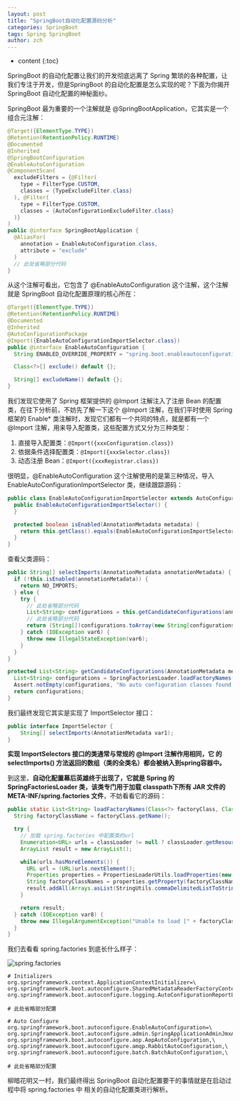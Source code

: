 ```yaml
---
layout: post
title: "SpringBoot自动化配置源码分析"
categories: SpringBoot
tags: Spring SpringBoot
author: zch
---
```

* content
{:toc}


SpringBoot 的自动化配置让我们的开发彻底远离了 Spring 繁琐的各种配置，让我们专注于开发，但是SpringBoot 的自动化配置是怎么实现的呢？下面为你揭开 SpringBoot 自动化配置的神秘面纱。











SpringBoot 最为重要的一个注解就是 @SpringBootApplication，它其实是一个组合元注解：

```java
@Target({ElementType.TYPE})
@Retention(RetentionPolicy.RUNTIME)
@Documented
@Inherited
@SpringBootConfiguration
@EnableAutoConfiguration
@ComponentScan(
  excludeFilters = {@Filter(
    type = FilterType.CUSTOM,
    classes = {TypeExcludeFilter.class}
  ), @Filter(
    type = FilterType.CUSTOM,
    classes = {AutoConfigurationExcludeFilter.class}
  )}
)
public @interface SpringBootApplication {
  @AliasFor(
    annotation = EnableAutoConfiguration.class,
    attribute = "exclude"
  )
  // 此处省略部分代码
}
```

从这个注解可看出，它包含了 @EnableAutoConfiguration 这个注解，这个注解就是 SpringBoot 自动化配置原理的核心所在：

```java
@Target({ElementType.TYPE})
@Retention(RetentionPolicy.RUNTIME)
@Documented
@Inherited
@AutoConfigurationPackage
@Import({EnableAutoConfigurationImportSelector.class})
public @interface EnableAutoConfiguration {
  String ENABLED_OVERRIDE_PROPERTY = "spring.boot.enableautoconfiguration";

  Class<?>[] exclude() default {};

  String[] excludeName() default {};
}
```

我们发现它使用了 Spring 框架提供的 @Import 注解注入了注册 Bean 的配置类，在往下分析前，不妨先了解一下这个 @Import 注解，在我们平时使用 Spring 框架的 Enable* 类注解时，发现它们都有一个共同的特点，就是都有一个 @Import 注解，用来导入配置类，这些配置方式又分为三种类型：

1. 直接导入配置类：`@Import({xxxConfiguration.class})`
2. 依据条件选择配置类：`@Import({xxxSelector.class})`
3. 动态注册 Bean：`@Import({xxxRegistrar.class})`

很明显，@EnableAutoConfiguration 这个注解使用的是第三种情况，导入 EnableAutoConfigurationImportSelector 类，继续跟踪源码：

```java
public class EnableAutoConfigurationImportSelector extends AutoConfigurationImportSelector {
  public EnableAutoConfigurationImportSelector() {
  }

  protected boolean isEnabled(AnnotationMetadata metadata) {
    return this.getClass().equals(EnableAutoConfigurationImportSelector.class) ? ((Boolean)this.getEnvironment().getProperty("spring.boot.enableautoconfiguration", Boolean.class, true)).booleanValue() : true;
  }
}
```

查看父类源码：

```java
public String[] selectImports(AnnotationMetadata annotationMetadata) {
  if (!this.isEnabled(annotationMetadata)) {
    return NO_IMPORTS;
  } else {
    try {
      // 此处省略部分代码
      List<String> configurations = this.getCandidateConfigurations(annotationMetadata, attributes);
      // 此处省略部分代码
      return (String[])configurations.toArray(new String[configurations.size()]);
    } catch (IOException var6) {
      throw new IllegalStateException(var6);
    }
  }
}
```

```java
protected List<String> getCandidateConfigurations(AnnotationMetadata metadata, AnnotationAttributes attributes) {
  List<String> configurations = SpringFactoriesLoader.loadFactoryNames(this.getSpringFactoriesLoaderFactoryClass(), this.getBeanClassLoader());
  Assert.notEmpty(configurations, "No auto configuration classes found in META-INF/spring.factories. If you are using a custom packaging, make sure that file is correct.");
  return configurations;
}
```

我们最终发现它其实是实现了 ImportSelector 接口：

```java
public interface ImportSelector {
	String[] selectImports(AnnotationMetadata var1);
}
```

**实现 ImportSelectors 接口的类通常与常规的 @Import 注解作用相同，它 的 selectImports() 方法返回的数组（类的全类名）都会被纳入到spring容器中。**

到这里，**自动化配置幕后英雄终于出现了，它就是 Spring 的 SpringFactoriesLoader 类，该类专门用于加载 classpath下所有 JAR 文件的 META-INF/spring.factories 文件**，不妨看看它的源码：

```java
public static List<String> loadFactoryNames(Class<?> factoryClass, ClassLoader classLoader) {
  String factoryClassName = factoryClass.getName();

  try {
    // 加载 spring.factories 中配置类的url
    Enumeration<URL> urls = classLoader != null ? classLoader.getResources("META-INF/spring.factories") : ClassLoader.getSystemResources("META-INF/spring.factories");
    ArrayList result = new ArrayList();

    while(urls.hasMoreElements()) {
      URL url = (URL)urls.nextElement();
      Properties properties = PropertiesLoaderUtils.loadProperties(new UrlResource(url));
      String factoryClassNames = properties.getProperty(factoryClassName);
      result.addAll(Arrays.asList(StringUtils.commaDelimitedListToStringArray(factoryClassNames)));
    }

    return result;
  } catch (IOException var8) {
    throw new IllegalArgumentException("Unable to load [" + factoryClass.getName() + "] factories from location [" + "META-INF/spring.factories" + "]", var8);
  }
}
```

我们去看看 spring.factories 到底长什么样子：

![spring.factories](https://raw.githubusercontent.com/objcoding/objcoding.github.io/master/images/springboot2.png)

```properties
# Initializers
org.springframework.context.ApplicationContextInitializer=\
org.springframework.boot.autoconfigure.SharedMetadataReaderFactoryContextInitializer,\
org.springframework.boot.autoconfigure.logging.AutoConfigurationReportLoggingInitializer

# 此处省略部分配置

# Auto Configure
org.springframework.boot.autoconfigure.EnableAutoConfiguration=\
org.springframework.boot.autoconfigure.admin.SpringApplicationAdminJmxAutoConfiguration,\
org.springframework.boot.autoconfigure.aop.AopAutoConfiguration,\
org.springframework.boot.autoconfigure.amqp.RabbitAutoConfiguration,\
org.springframework.boot.autoconfigure.batch.BatchAutoConfiguration,\

# 此处省略部分配置
```

柳暗花明又一村，我们最终得出 SpringBoot 自动化配置要干的事情就是在启动过程中将  spring.factories 中 相关的自动化配置类进行解析。